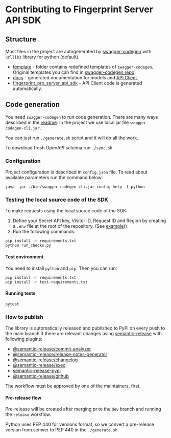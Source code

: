# Contributing to Fingerprint Server API SDK

## Structure

Most files in the project are autogenerated by [swagger-codegen](https://swagger.io/tools/swagger-codegen/) with `urllib3` library for python (default).

- [template](./template) - folder contains redefined templates of `swagger-codegen`. Original templates you can find in [swagger-codegen repo](https://github.com/swagger-api/swagger-codegen/tree/751e59df060b1c3ecf54921e104f2086dfa9f820/modules/swagger-codegen/src/main/resources/python).
- [docs](./docs) - generated documentation for models and [API Client](./docs/FingerprintApi.md).
- [fingerprint_pro_server_api_sdk](./fingerprint_pro_server_api_sdk) - API Client code is generated automatically.

## Code generation

You need `swagger-codegen` to run code generation. There are many ways described in the [readme](https://github.com/swagger-api/swagger-codegen).
In the project we use local jar file `swagger-codegen-cli.jar`.

You can just run `./generate.sh` script and it will do all the work.

To download fresh OpenAPI schema run `./sync.sh`

### Configuration

Project configuration is described in `config.json` file. To read about available parameters run the command below:

```shell
java -jar ./bin/swagger-codegen-cli.jar config-help -l python
```

### Testing the local source code of the SDK

To make requests using the local source code of the SDK:

1. Define your Secret API key, Visitor ID, Request ID and Region by creating a `.env` file at the root of the repository. (See [example](./.env.example)))
2. Run the following commands:

```shell
pip install -r requirements.txt
python run_checks.py
```

#### Test environment

You need to install `python` and `pip`.
Then you can run:

```shell
pip install -r requirements.txt
pip install -r test-requirements.txt
```

#### Running tests

```shell
pytest
```

### How to publish

The library is automatically released and published to PyPi on every push to the main branch if there are relevant changes using [semantic-release](https://github.com/semantic-release/semantic-release) with following plugins:
* [@semantic-release/commit-analyzer](https://github.com/semantic-release/commit-analyzer)
* [@semantic-release/release-notes-generator](https://github.com/semantic-release/release-notes-generator)
* [@semantic-release/changelog](https://github.com/semantic-release/changelog)
* [@semantic-release/exec](https://github.com/semantic-release/exec)
* [semantic-release-pypi](https://github.com/abichinger/semantic-release-pypi)
* [@semantic-release/github](https://github.com/semantic-release/github)

The workflow must be approved by one of the maintainers, first.

#### Pre-release flow

Pre-release will be created after merging pr to the `dev` branch and running the `release` workflow.

Python uses PEP 440 for versions format, so we convert a pre-release version from semver to PEP 440 in the `./generate.sh`.
